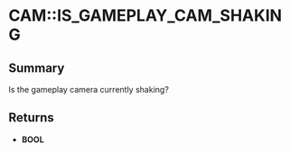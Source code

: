 # CAM::IS_GAMEPLAY_CAM_SHAKING

## Summary
Is the gameplay camera currently shaking?

## Returns
* **BOOL**